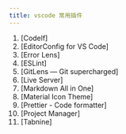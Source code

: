 ```yaml
---
title: vscode 常用插件
---
```


1. [Codelf]
2. [EditorConfig for VS Code]
3. [Error Lens]
4. [ESLint]
5. [GitLens — Git supercharged]
6. [Live Server]
7. [Markdown All in One]
8. [Material Icon Theme]
9. [Prettier - Code formatter]
10. [Project Manager]
11. [Tabnine]
